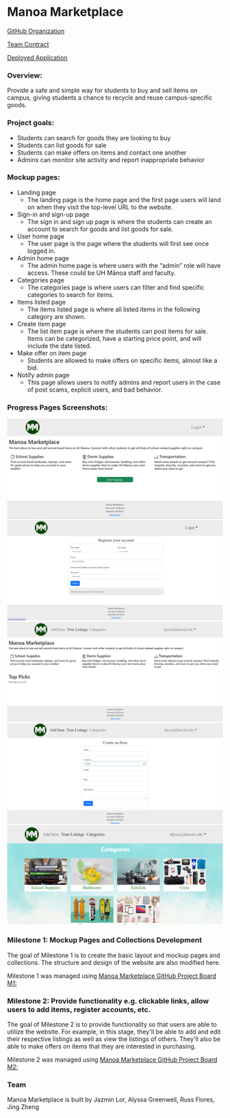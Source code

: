 # Manoa Marketplace

[GitHub Organization](https://github.com/manoamarketplace)

[Team Contract](https://docs.google.com/document/d/1ZQ-Apqbr8ef9pxsUrwbN6swEVVe1EIwGtawZnpmVP_w/edit?usp=sharing)

[Deployed Application](http://164.92.164.105/)

### Overview:
Provide a safe and simple way for students to buy and sell items on campus, giving students a chance to recycle and reuse campus-specific goods.

### Project goals:

* Students can search for goods they are looking to buy
* Students can list goods for sale
* Students can make offers on items and contact one another
* Admins can monitor site activity and report inappropriate behavior

### Mockup pages:
* Landing page
    * The landing page is the home page and the first page users will land on when they visit the top-level URL to the website.
* Sign-in and sign-up page
  * The sign in and sign up page is where the students can create an account to search for goods and list goods for sale.
* User home page
  * The user page is the page where the students will first see once logged in.
* Admin home page
  * The admin home page is where users with the “admin” role will have access. These could be UH Mānoa staff and faculty.
* Categories page
  * The categories page is where users can filter and find specific categories to search for items.
* Items listed page
  * The items listed page is where all listed items in the following category are shown.
* Create item page
  * The list item page is where the students can post items for sale. Items can be categorized, have a starting price point, and will include the date listed.
* Make offer on item page
  * Students are allowed to make offers on specific items, almost like a bid.
* Notify admin page
  * This page allows users to notify admins and report users in the case of post scams, explicit users, and bad behavior.


### Progress Pages Screenshots:

<img src="photos/landing-page-m1.png">

<img src="photos/registration-page-m1.png">

<img src="photos/home-page-m1.png">

<img src="photos/add-item-page-m1.png">

<img src="photos/categories-page-m1.png">

### Milestone 1: Mockup Pages and Collections Development

The goal of Milestone 1 is to create the basic layout and mockup pages and collections. The structure and design of the website are also modified here.

Milestone 1 was managed using [Manoa Marketplace GitHub Project Board M1:](https://github.com/orgs/manoamarketplace/projects/1)

### Milestone 2: Provide functionality e.g. clickable links, allow users to add items, register accounts, etc.

The goal of Milestone 2 is to provide functionality so that users are able to utilize the website. For example, in this stage, they'll be able to add and edit their respective listings as well as view the listings of others. They'll also be able to make offers on items that they are interested in purchasing.

Milestone 2 was managed using [Manoa Marketplace GitHub Project Board M2:](https://github.com/orgs/manoamarketplace/projects/3)


### Team
Manoa Marketplace is built by Jazmin Lor, Alyssa Greenwell, Russ Flores, Jing Zheng

